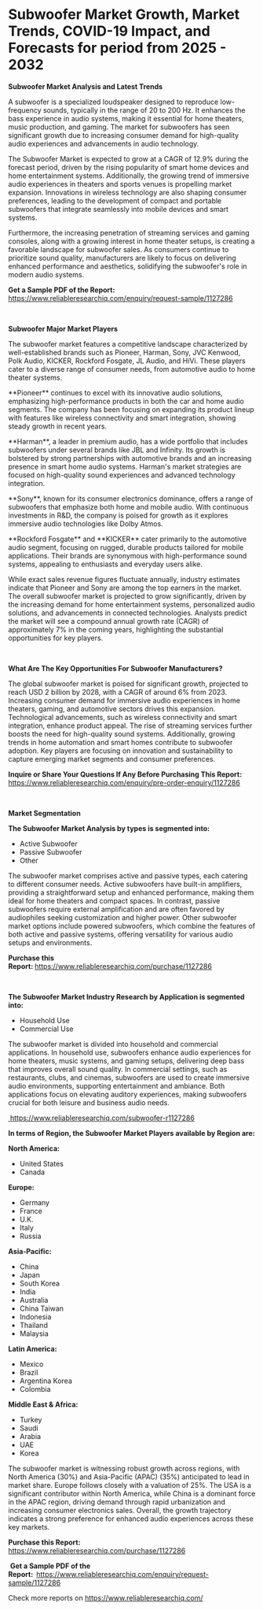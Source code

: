 <p><h1>Subwoofer Market Growth, Market Trends, COVID-19 Impact, and Forecasts for period from 2025 - 2032</h1></p><p><strong>Subwoofer Market Analysis and Latest Trends</strong></p>
<p><p>A subwoofer is a specialized loudspeaker designed to reproduce low-frequency sounds, typically in the range of 20 to 200 Hz. It enhances the bass experience in audio systems, making it essential for home theaters, music production, and gaming. The market for subwoofers has seen significant growth due to increasing consumer demand for high-quality audio experiences and advancements in audio technology.</p><p>The Subwoofer Market is expected to grow at a CAGR of 12.9% during the forecast period, driven by the rising popularity of smart home devices and home entertainment systems. Additionally, the growing trend of immersive audio experiences in theaters and sports venues is propelling market expansion. Innovations in wireless technology are also shaping consumer preferences, leading to the development of compact and portable subwoofers that integrate seamlessly into mobile devices and smart systems.</p><p>Furthermore, the increasing penetration of streaming services and gaming consoles, along with a growing interest in home theater setups, is creating a favorable landscape for subwoofer sales. As consumers continue to prioritize sound quality, manufacturers are likely to focus on delivering enhanced performance and aesthetics, solidifying the subwoofer's role in modern audio systems.</p></p>
<p><strong>Get a Sample PDF of the Report:&nbsp;</strong> <a href="https://www.reliableresearchiq.com/enquiry/request-sample/1127286?utm_campaign=3279&utm_medium=2&utm_source=Github&utm_content=ia&utm_term=06042025&utm_id=subwoofer">https://www.reliableresearchiq.com/enquiry/request-sample/1127286</a></p>
<p>&nbsp;</p>
<p><strong>Subwoofer Major Market Players</strong></p>
<p><p>The subwoofer market features a competitive landscape characterized by well-established brands such as Pioneer, Harman, Sony, JVC Kenwood, Polk Audio, KICKER, Rockford Fosgate, JL Audio, and HiVi. These players cater to a diverse range of consumer needs, from automotive audio to home theater systems.</p><p>**Pioneer** continues to excel with its innovative audio solutions, emphasizing high-performance products in both the car and home audio segments. The company has been focusing on expanding its product lineup with features like wireless connectivity and smart integration, showing steady growth in recent years.</p><p>**Harman**, a leader in premium audio, has a wide portfolio that includes subwoofers under several brands like JBL and Infinity. Its growth is bolstered by strong partnerships with automotive brands and an increasing presence in smart home audio systems. Harman's market strategies are focused on high-quality sound experiences and advanced technology integration.</p><p>**Sony**, known for its consumer electronics dominance, offers a range of subwoofers that emphasize both home and mobile audio. With continuous investments in R&D, the company is poised for growth as it explores immersive audio technologies like Dolby Atmos.</p><p>**Rockford Fosgate** and **KICKER** cater primarily to the automotive audio segment, focusing on rugged, durable products tailored for mobile applications. Their brands are synonymous with high-performance sound systems, appealing to enthusiasts and everyday users alike.</p><p>While exact sales revenue figures fluctuate annually, industry estimates indicate that Pioneer and Sony are among the top earners in the market. The overall subwoofer market is projected to grow significantly, driven by the increasing demand for home entertainment systems, personalized audio solutions, and advancements in connected technologies. Analysts predict the market will see a compound annual growth rate (CAGR) of approximately 7% in the coming years, highlighting the substantial opportunities for key players.</p></p>
<p>&nbsp;</p>
<p><strong>What Are The Key Opportunities For Subwoofer Manufacturers?</strong></p>
<p><p>The global subwoofer market is poised for significant growth, projected to reach USD 2 billion by 2028, with a CAGR of around 6% from 2023. Increasing consumer demand for immersive audio experiences in home theaters, gaming, and automotive sectors drives this expansion. Technological advancements, such as wireless connectivity and smart integration, enhance product appeal. The rise of streaming services further boosts the need for high-quality sound systems. Additionally, growing trends in home automation and smart homes contribute to subwoofer adoption. Key players are focusing on innovation and sustainability to capture emerging market segments and consumer preferences.</p></p>
<p><strong>Inquire or Share Your Questions If Any Before Purchasing This Report:</strong> <a href="https://www.reliableresearchiq.com/enquiry/pre-order-enquiry/1127286?utm_campaign=3279&utm_medium=2&utm_source=Github&utm_content=ia&utm_term=06042025&utm_id=subwoofer">https://www.reliableresearchiq.com/enquiry/pre-order-enquiry/1127286</a></p>
<p>&nbsp;</p>
<p><strong>Market Segmentation</strong></p>
<p><strong>The Subwoofer Market Analysis by types is segmented into:</strong></p>
<p><ul><li>Active Subwoofer</li><li>Passive Subwoofer</li><li>Other</li></ul></p>
<p><p>The subwoofer market comprises active and passive types, each catering to different consumer needs. Active subwoofers have built-in amplifiers, providing a straightforward setup and enhanced performance, making them ideal for home theaters and compact spaces. In contrast, passive subwoofers require external amplification and are often favored by audiophiles seeking customization and higher power. Other subwoofer market options include powered subwoofers, which combine the features of both active and passive systems, offering versatility for various audio setups and environments.</p></p>
<p><strong>Purchase this Report:&nbsp;</strong><a href="https://www.reliableresearchiq.com/purchase/1127286?utm_campaign=3279&utm_medium=2&utm_source=Github&utm_content=ia&utm_term=06042025&utm_id=subwoofer">https://www.reliableresearchiq.com/purchase/1127286</a></p>
<p>&nbsp;</p>
<p><strong>The Subwoofer Market Industry Research by Application is segmented into:</strong></p>
<p><ul><li>Household Use</li><li>Commercial Use</li></ul></p>
<p><p>The subwoofer market is divided into household and commercial applications. In household use, subwoofers enhance audio experiences for home theaters, music systems, and gaming setups, delivering deep bass that improves overall sound quality. In commercial settings, such as restaurants, clubs, and cinemas, subwoofers are used to create immersive audio environments, supporting entertainment and ambiance. Both applications focus on elevating auditory experiences, making subwoofers crucial for both leisure and business audio needs.</p></p>
<p><a href="https://www.reliableresearchiq.com/subwoofer-r1127286?utm_campaign=3279&utm_medium=2&utm_source=Github&utm_content=ia&utm_term=06042025&utm_id=subwoofer">&nbsp;https://www.reliableresearchiq.com/subwoofer-r1127286</a></p>
<p><strong>In terms of Region, the Subwoofer Market Players available by Region are:</strong></p>
<p>
    <p> <strong> North America: </strong>
        <ul>
            <li>United States</li>
            <li>Canada</li>
        </ul>
        </p> 
    <p> <strong> Europe: </strong>
        <ul>
            <li>Germany</li>
            <li>France</li>
            <li>U.K.</li>
            <li>Italy</li>
            <li>Russia</li>
        </ul>
        </p> 
    <p> <strong> Asia-Pacific: </strong>
        <ul>
            <li>China</li>
            <li>Japan</li>
            <li>South Korea</li>
            <li>India</li>
            <li>Australia</li>
            <li>China Taiwan</li>
            <li>Indonesia</li>
            <li>Thailand</li>
            <li>Malaysia</li>
        </ul>
        </p> 
    <p> <strong> Latin America: </strong>
        <ul>
            <li>Mexico</li>
            <li>Brazil</li>
            <li>Argentina Korea</li>
            <li>Colombia</li>
        </ul>
        </p> 
    <p> <strong> Middle East & Africa: </strong>
        <ul>
            <li>Turkey</li>
            <li>Saudi</li>
            <li>Arabia</li>
            <li>UAE</li>
            <li>Korea</li>
        </ul>
    </p>
    </p>
<p><p>The subwoofer market is witnessing robust growth across regions, with North America (30%) and Asia-Pacific (APAC) (35%) anticipated to lead in market share. Europe follows closely with a valuation of 25%. The USA is a significant contributor within North America, while China is a dominant force in the APAC region, driving demand through rapid urbanization and increasing consumer electronics sales. Overall, the growth trajectory indicates a strong preference for enhanced audio experiences across these key markets.</p></p>
<p><strong>Purchase this Report: </strong><a href="https://www.reliableresearchiq.com/purchase/1127286?utm_campaign=3279&utm_medium=2&utm_source=Github&utm_content=ia&utm_term=06042025&utm_id=subwoofer">https://www.reliableresearchiq.com/purchase/1127286</a></p>
<p>&nbsp;<strong>Get a Sample PDF of the Report:&nbsp;&nbsp;</strong><a href="https://www.reliableresearchiq.com/enquiry/request-sample/1127286?utm_campaign=3279&utm_medium=2&utm_source=Github&utm_content=ia&utm_term=06042025&utm_id=subwoofer">https://www.reliableresearchiq.com/enquiry/request-sample/1127286</a></p>
<p><strong></strong></p>
<p>Check more reports on <a href="https://www.reliableresearchiq.com/?utm_campaign=3279&utm_medium=2&utm_source=Github&utm_content=ia&utm_term=06042025&utm_id=subwoofer">https://www.reliableresearchiq.com/</a></p>